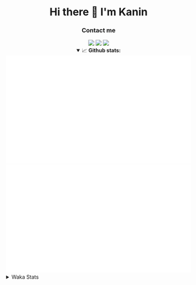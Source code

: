 <div align="center">
 <h1>Hi there 👋 I'm Kanin</h1>
 <h3>Contact me</h3>
 <a href="mailto:im@kanin.dev"><img src="https://img.shields.io/badge/gmail-%23D14836.svg?&style=for-the-badge&logo=gmail&logoColor=white"/></a>
 <a href="https://twitter.com/KaninDev"><img src="https://img.shields.io/badge/twitter-%231DA1F2.svg?&style=for-the-badge&logo=twitter&logoColor=white"/></a>
 <a href="https://www.linkedin.com/in/KaninDev"><img src="https://img.shields.io/badge/linkedin-%230077B5.svg?&style=for-the-badge&logo=linkedin&logoColor=white"/></a>
<details open>
  <summary>📈 <b>Github stats:</b></summary>
  <img src="https://github.com/Kanin/Kanin/blob/master/scripts/GitHubStats/generated/overview.svg"/>
  <img src="https://github.com/Kanin/Kanin/blob/master/scripts/GitHubStats/generated/languages.svg"/>
</details>
</div>

<details>
 <summary>Waka Stats</summary>

<!--START_SECTION:waka-->
![Code Time](http://img.shields.io/badge/Code%20Time-1%2C981%20hrs%2040%20mins-blue)

![Profile Views](http://img.shields.io/badge/Profile%20Views-5-blue)

![Lines of code](https://img.shields.io/badge/From%20Hello%20World%20I%27ve%20Written-854.6%20thousand%20lines%20of%20code-blue)

**🐱 My GitHub Data** 

> 📦 100.0 kB Used in GitHub's Storage 
 > 
> 🏆 182 Contributions in the Year 2023
 > 
> 🚫 Not Opted to Hire
 > 
> 📜 20 Public Repositories 
 > 
> 🔑 10 Private Repositories 
 > 
**I'm an Early 🐤** 

```text
🌞 Morning                2518 commits        ██████░░░░░░░░░░░░░░░░░░░   24.53 % 
🌆 Daytime                3023 commits        ███████░░░░░░░░░░░░░░░░░░   29.46 % 
🌃 Evening                2921 commits        ███████░░░░░░░░░░░░░░░░░░   28.46 % 
🌙 Night                  1801 commits        ████░░░░░░░░░░░░░░░░░░░░░   17.55 % 
```
📅 **I'm Most Productive on Monday** 

```text
Monday                   1852 commits        █████░░░░░░░░░░░░░░░░░░░░   18.05 % 
Tuesday                  1343 commits        ███░░░░░░░░░░░░░░░░░░░░░░   13.09 % 
Wednesday                1084 commits        ███░░░░░░░░░░░░░░░░░░░░░░   10.56 % 
Thursday                 1562 commits        ████░░░░░░░░░░░░░░░░░░░░░   15.22 % 
Friday                   1732 commits        ████░░░░░░░░░░░░░░░░░░░░░   16.88 % 
Saturday                 1045 commits        ███░░░░░░░░░░░░░░░░░░░░░░   10.18 % 
Sunday                   1645 commits        ████░░░░░░░░░░░░░░░░░░░░░   16.03 % 
```


📊 **This Week I Spent My Time On** 

```text
🕑︎ Time Zone: America/New_York

💬 Programming Languages: 
Python                   41 mins             █████████████████████████   100.00 % 

🔥 Editors: 
PyCharm                  41 mins             █████████████████████████   100.00 % 

🐱‍💻 Projects: 
BB-CommunityBot          41 mins             █████████████████████████   100.00 % 

💻 Operating System: 
Windows                  41 mins             █████████████████████████   100.00 % 
```

**I Mostly Code in Python** 

```text
Python                   26 repos            ███████████████░░░░░░░░░░   59.09 % 
Java                     7 repos             ████░░░░░░░░░░░░░░░░░░░░░   15.91 % 
JavaScript               4 repos             ██░░░░░░░░░░░░░░░░░░░░░░░   09.09 % 
Kotlin                   2 repos             █░░░░░░░░░░░░░░░░░░░░░░░░   04.55 % 
HTML                     2 repos             █░░░░░░░░░░░░░░░░░░░░░░░░   04.55 % 
```



**Timeline**

![Lines of Code chart](https://raw.githubusercontent.com/Kanin/Kanin/master/assets/bar_graph.png)


 Last Updated on 21/05/2023 04:04:37 UTC
<!--END_SECTION:waka-->
</details>
